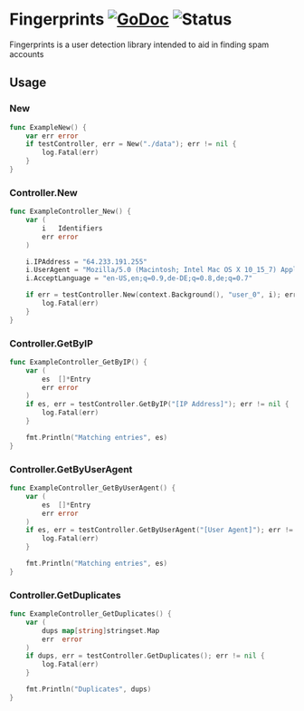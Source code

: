 # Fingerprints [![GoDoc](https://godoc.org/github.com/gdbu/fingerprints?status.svg)](https://godoc.org/github.com/gdbu/fingerprints) ![Status](https://img.shields.io/badge/status-beta-yellow.svg)
Fingerprints is a user detection library intended to aid in finding spam accounts

## Usage
### New
```go
func ExampleNew() {
	var err error
	if testController, err = New("./data"); err != nil {
		log.Fatal(err)
	}
}
```

### Controller.New
```go
func ExampleController_New() {
	var (
		i   Identifiers
		err error
	)

	i.IPAddress = "64.233.191.255"
	i.UserAgent = "Mozilla/5.0 (Macintosh; Intel Mac OS X 10_15_7) AppleWebKit/537.36 (KHTML, like Gecko) Chrome/87.0.4280.141 Safari/537.36"
	i.AcceptLanguage = "en-US,en;q=0.9,de-DE;q=0.8,de;q=0.7"

	if err = testController.New(context.Background(), "user_0", i); err != nil {
		log.Fatal(err)
	}
}
```

### Controller.GetByIP
```go
func ExampleController_GetByIP() {
	var (
		es  []*Entry
		err error
	)
	if es, err = testController.GetByIP("[IP Address]"); err != nil {
		log.Fatal(err)
	}

	fmt.Println("Matching entries", es)
}
```

### Controller.GetByUserAgent
```go
func ExampleController_GetByUserAgent() {
	var (
		es  []*Entry
		err error
	)
	if es, err = testController.GetByUserAgent("[User Agent]"); err != nil {
		log.Fatal(err)
	}

	fmt.Println("Matching entries", es)
}
```

### Controller.GetDuplicates
```go
func ExampleController_GetDuplicates() {
	var (
		dups map[string]stringset.Map
		err  error
	)
	if dups, err = testController.GetDuplicates(); err != nil {
		log.Fatal(err)
	}

	fmt.Println("Duplicates", dups)
}
```